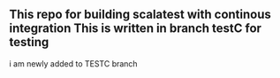 This repo for building scalatest with continous integration
This is written in branch testC for testing
----------------------------------------------
i am newly added to TESTC branch
